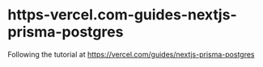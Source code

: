 # https-vercel.com-guides-nextjs-prisma-postgres
Following the tutorial at https://vercel.com/guides/nextjs-prisma-postgres
